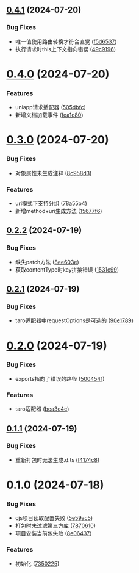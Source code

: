

## [0.4.1](https://github.com/foca-js/foca-openapi/compare/0.4.0...0.4.1) (2024-07-20)


### Bug Fixes

* 唯一值使用路由转换才符合直觉 ([f5d6537](https://github.com/foca-js/foca-openapi/commit/f5d65374f5097724ca0352cd8eba6b96fc1e1fef))
* 执行请求时this上下文指向错误 ([49c9196](https://github.com/foca-js/foca-openapi/commit/49c9196e63a56c5cc3d92ea85bc4df7fada3aa36))

# [0.4.0](https://github.com/foca-js/foca-openapi/compare/0.3.0...0.4.0) (2024-07-20)


### Features

* uniapp请求适配器 ([505dbfc](https://github.com/foca-js/foca-openapi/commit/505dbfcafc632011cfe6d9ae3a36286f6296f089))
* 新增文档加载事件 ([fea1c80](https://github.com/foca-js/foca-openapi/commit/fea1c8080f77fe9ba114f36c0783a20453822132))

# [0.3.0](https://github.com/foca-js/foca-openapi/compare/0.2.2...0.3.0) (2024-07-20)


### Bug Fixes

* 对象属性未生成注释 ([8c958d3](https://github.com/foca-js/foca-openapi/commit/8c958d3428820242aa6d5a330dfe36235c6e59e1))


### Features

* uri模式下支持分组 ([78a55b4](https://github.com/foca-js/foca-openapi/commit/78a55b46d7945e7930b08bfc1e9a3f617335d51f))
* 新增method+uri生成方法 ([15677f6](https://github.com/foca-js/foca-openapi/commit/15677f6caa30c0edb721ed44a549e298e7bc79ed))

## [0.2.2](https://github.com/foca-js/foca-openapi/compare/0.2.1...0.2.2) (2024-07-19)


### Bug Fixes

* 缺失patch方法 ([8ee603e](https://github.com/foca-js/foca-openapi/commit/8ee603ea2c13dd5ee1d5445dbdfa2a644a528e17))
* 获取contentType时key拼接错误 ([1531c99](https://github.com/foca-js/foca-openapi/commit/1531c99ff7d0c04d59801cd4ac8376958c7e8b5b))

## [0.2.1](https://github.com/foca-js/foca-openapi/compare/0.2.0...0.2.1) (2024-07-19)


### Bug Fixes

* taro适配器中requestOptions是可选的 ([90e1789](https://github.com/foca-js/foca-openapi/commit/90e1789db43ec44a69e8a0d03875f05f9a64cb86))

# [0.2.0](https://github.com/foca-js/foca-openapi/compare/0.1.1...0.2.0) (2024-07-19)


### Bug Fixes

* exports指向了错误的路径 ([5004541](https://github.com/foca-js/foca-openapi/commit/5004541ad044db4cf6fec0a6689b19e4a882bf30))


### Features

* taro适配器 ([bea3e4c](https://github.com/foca-js/foca-openapi/commit/bea3e4c024e0d837760113de2b9c26e4b99e2b0e))

## [0.1.1](https://github.com/foca-js/foca-openapi/compare/0.1.0...0.1.1) (2024-07-19)


### Bug Fixes

* 重新打包时无法生成.d.ts ([f4174c8](https://github.com/foca-js/foca-openapi/commit/f4174c88f6142fa5406718ee3a340561d379b49d))

# 0.1.0 (2024-07-18)


### Bug Fixes

* cjs项目读取配置失败 ([5e59ac5](https://github.com/foca-js/foca-openapi/commit/5e59ac5f9d03b9eba08afb23d38e4319cba40571))
* 打包时未过滤第三方库 ([7870610](https://github.com/foca-js/foca-openapi/commit/787061041fab148c365de864e0a66c41509443c8))
* 项目安装当前包失败 ([8e06437](https://github.com/foca-js/foca-openapi/commit/8e0643727c7d3733f05c446d2575fc167577f8f8))


### Features

* 初始化 ([7350225](https://github.com/foca-js/foca-openapi/commit/73502250bec4a69a79a70259d4835ead37670e06))

